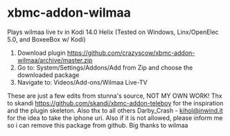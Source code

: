 xbmc-addon-wilmaa
=================

Plays wilmaa live tv in Kodi 14.0 Helix (Tested on Windows, Linx/OpenElec 5.0, and BoxeeBox w/ Kodi)

1. Download plugin https://github.com/crazyscow/xbmc-addon-wilmaa/archive/master.zip
2. Go to: System/Settings/Addons/Add from Zip and choose the downloaded package
3. Navigate to: Videos/Add-ons/Wilmaa Live-TV

These are just a few edits from stunna's source, NOT MY OWN WORK!
Thx to skandi https://github.com/skandi/xbmc-addon-teleboy for the inspiration and the plugin skeleton. 
Also thx to all others Darby_Crash - kihol@inwind.it for the idea to take the iphone uri. 
Also if it is not allowed, please inform me so i can remove this package from github. Big thanks to wilmaa
